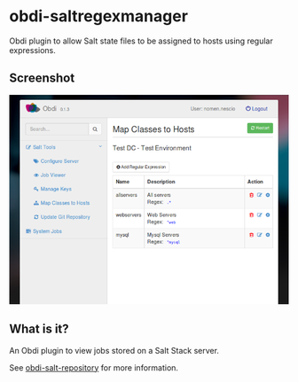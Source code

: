 # obdi-saltregexmanager
Obdi plugin to allow Salt state files to be assigned to hosts using regular expressions.

## Screenshot

![](images/saltregexmanager.png?raw=true)

## What is it?

An Obdi plugin to view jobs stored on a Salt Stack server.

See [obdi-salt-repository](https://github.com/mclarkson/obdi-salt-repository)
for more information.


